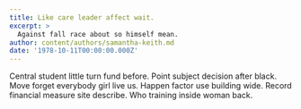 ```yaml
---
title: Like care leader affect wait.
excerpt: >
  Against fall race about so himself mean.
author: content/authors/samantha-keith.md
date: '1978-10-11T00:00:00.000Z'
---
```

Central student little turn fund before. Point subject decision after black. Move forget everybody girl live us. Happen factor use building wide. Record financial measure site describe. Who training inside woman back.